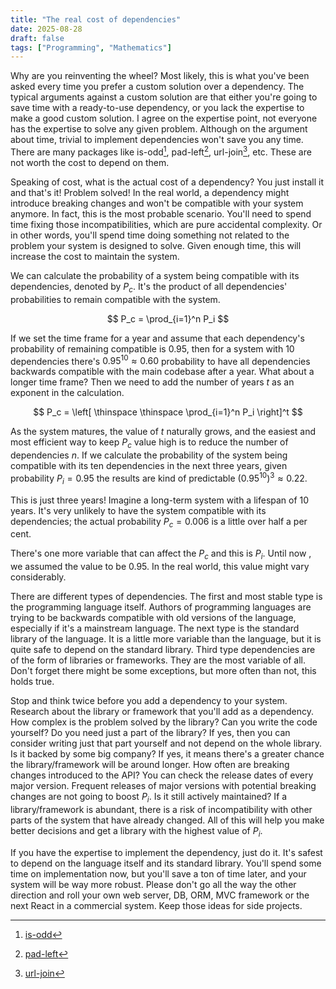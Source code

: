 ```yaml
---
title: "The real cost of dependencies"
date: 2025-08-28
draft: false
tags: ["Programming", "Mathematics"]
---
```


Why are you reinventing the wheel? Most likely, this is what you've been asked
every time you prefer a custom solution over a dependency. The typical
arguments against a custom solution are that either you're going to save time
with a ready-to-use dependency, or you lack the expertise to make a good custom
solution. I agree on the expertise point, not everyone has the expertise to
solve any given problem. Although on the argument about time, trivial to
implement dependencies won't save you any time. There are many packages like
is-odd[^1], pad-left[^2], url-join[^3], etc. These are not worth the cost to
depend on them.

Speaking of cost, what is the actual cost of a dependency? You just install it
and that's it! Problem solved! In the real world, a dependency might introduce
breaking changes and won't be compatible with your system anymore. In fact,
this is the most probable scenario. You'll need to spend time fixing those
incompatibilities, which are pure accidental complexity. Or in other words,
you'll spend time doing something not related to the problem your system is
designed to solve. Given enough time, this will increase the cost to maintain
the system.

We can calculate the probability of a system being compatible with its
dependencies, denoted by $P_c$. It's the product of all dependencies'
probabilities to remain compatible with the system.

$$ P_c = \prod_{i=1}^n P_i $$

If we set the time frame for a year and assume that each dependency's
probability of remaining compatible is $0.95$, then for a system with 10
dependencies there's $0.95^{10} \approx 0.60$ probability to have all
dependencies backwards compatible with the main codebase after a year. What
about a longer time frame? Then we need to add the number of years $t$ as an
exponent in the calculation.

$$ P_c = \left[ \thinspace \thinspace \prod_{i=1}^n P_i \right]^t $$

As the system matures, the value of $t$ naturally grows, and the easiest and
most efficient way to keep $P_c$ value high is to reduce the number of
dependencies $n$. If we calculate the probability of the system being
compatible with its ten dependencies in the next three years, given probability
$P_i = 0.95$ the results are kind of predictable $(0.95^{10})^3 \approx 0.22$. 

This is just three years! Imagine a long-term system with a lifespan of 10
years. It's very unlikely to have the system compatible with its dependencies;
the actual probability $P_c = 0.006$ is a little over half a per cent.

There's one more variable that can affect the $P_c$ and this is $P_i$. Until
now , we assumed the value to be $0.95$. In the real world, this value might
vary considerably.

There are different types of dependencies. The first and most stable type is
the programming language itself. Authors of programming languages are trying to
be backwards compatible with old versions of the language, especially if it's a
mainstream language. The next type is the standard library of the language. It
is a little more variable than the language, but it is quite safe to depend on
the standard library. Third type dependencies are of the form of libraries or
frameworks. They are the most variable of all. Don't forget there might be some
exceptions, but more often than not, this holds true.

Stop and think twice before you add a dependency to your system. Research about
the library or framework that you'll add as a dependency. How complex is the
problem solved by the library? Can you write the code yourself? Do you need
just a part of the library? If yes, then you can consider writing just that
part yourself and not depend on the whole library. Is it backed by some big
company? If yes, it means there's a greater chance the library/framework will
be around longer. How often are breaking changes introduced to the API? You can
check the release dates of every major version. Frequent releases of major
versions with potential breaking changes are not going to boost $P_i$. Is it
still actively maintained? If a library/framework is abundant, there is a risk
of incompatibility with other parts of the system that have already changed.
All of this will help you make better decisions and get a library with the
highest value of $P_i$.

If you have the expertise to implement the dependency, just do it. It's safest
to depend on the language itself and its standard library. You'll spend some
time on implementation now, but you'll save a ton of time later, and your
system will be way more robust. Please don't go all the way the other direction
and roll your own web server, DB, ORM, MVC framework or the next React in a
commercial system. Keep those ideas for side projects.

[^1]: [is-odd](https://www.npmjs.com/package/is-odd)
[^2]: [pad-left](https://www.npmjs.com/package/pad-left)
[^3]: [url-join](https://www.npmjs.com/package/url-join)
